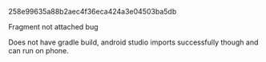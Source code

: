 258e99635a88b2aec4f36eca424a3e04503ba5db

Fragment not attached bug


Does not have gradle build, android studio imports successfully though and can run on phone.
